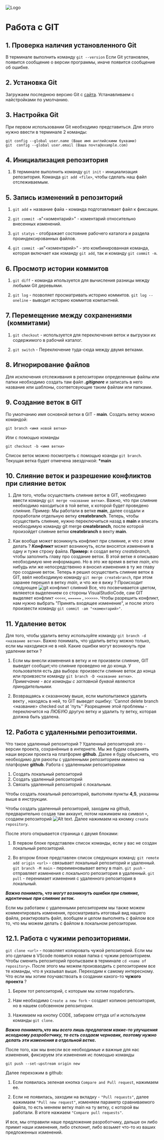 ![Logo](52040.png)
# Работа с GIT

## 1. Проверка наличия установленного Git
В терминале выполнить команду `git --version`
 Если Git установлен, появится сообщение о версии программы, иначе появится сообщение об ошибке.

## 2. Установка  Git
Загружаем последнюю версию Git с [сайта](https://git-scm.com/downloads).
Устанавливаем c найстройками по умолчанию.

## 3. Настройка Git
При первом использовании Git необходимо представиться.
Для этого нужно ввести в терминале 2 команды:
```
git config --global user.name (Ваше имя английскими буквами)
git  config --global user.email (Ваша почта@example.com)
```

## 4. Инициализация репозитория
1. В терминале выполнить команду `git init` - инициализация репозитория. Команда `git add <file>`, чтобы сделать наш файл отслеживаемым.

## 5. Запись изменений в репозиторий

1. `git add` +  название файа - команда подготавливает файл к фиксации.

2. `git commit -m`"<коментарий>" - коментарий относительно внесенных изменений.

3. `git statys` - отображает состояние рабочего каталога и раздела проиндексированных файлов.

4. `git commit -am`"<коментарий>" - это комбинированная команда, которая включает как команду `git add`, так и команду `git commit -m`.

## 6. Просмотр истории коммитов

1. `git diff` - команда ипользуется для вычисления разницы между любыми Git деревьями.

2. `git log` - позволяет просматривать историю коммитов.  `git log --oneline` - выводит историю коммитов компактней.

## 7. Перемещение между сохранениями  (коммитами)

1. `git checkout` - используется для переключения веток и выгрузки их содержимого в рабочий каталог.

2. `git switch` -  Переключение туда-сюда между двумя ветками.

## 8. Игнорирование файлов
Для исключения отслеживания в репозитории определенные файлы или папки необходимо создать там файл ***.gitignore*** и записать в него название или шаблоны, соответсвующие таким файлам или папками.

## 9. Создание веток в GIT
По умолчанию имя основной ветки в GIT - **main**.
Создать ветку можно командой:
```
git branch <имя новой ветки>
```
Или с помощью команды 
```
git checkout -b <имя ветки>
```
Список веток можно посмотреть с помощью коанды `git branch`. Текущая ветка будет отмечена звездочкой: __*main__

## 10. Слияние веток и разрешение конфликтов при слияние веток

1. Для того, чтобы осуществить слияние веток в GIT, необходимо ввести команду `git merge <название ветки>`. Важно, что при слияние необходимо находиться в той ветке, к которой будет проведено слияние. Пример: Мы работали в ветке **main**, далее создали и проработали отдельную ветку **createbranch**. Теперь, чтобы осуществить слияние, нужно переключиться назад в **main** и вписать необходимую команду git merge **createbranch**, после которой произойдет слияние ветки **createbranch** в векту **main**.

2. Как вообще может возникнуть конфликт  при слияние, и что с этим делать ? **_Конфликт_** может возникнуть, если вносятся изменения в одну и туже строку файла. **Пример:** я создал ветку _createbranch_, чтобы заполнить главу про создание веток. В этой ветке я описываю необходимую мне информацию. Но в это же время в ветке _main_, кто нибудь или же непосредственно я вносил изменения в ту же главу про создание веток. Теперь я решил осуществить слияние веток в GIT, ввёл необходимую команду `git merge createbranch`, при этом заранее перешел в ветку _main_, и что же я вижу ? Происходит следующее ![git конфликт слияний](<Снимок экрана 2023-10-12 в 15.13.15.png>)
Все, что посвечивается цветом, являеется выделением со стороны VisualStudioCode, сам GIT выделяет конфликт `<<<<<`, `======` , `>>>>>>`. Чтобы разрешить конфликт, нам нужно выбрать "Принять входящее изменение", и после этого произвести команду `git commit -am "<коментарий>"`.

## 11. Удаление веток
Для того, чтобы удалить ветку используйте команду `git branch -d <название ветки>`. Важно понимать, что удалить ветку можно только, если мы находимся не в ней.
Какие ошибки могут возникнуть при удалении ветки ? 
1. Если мы внесли изменения в ветку и не произвели слияние, GIT выведет сообщит,что слияние проведено не до конца. У пользователя есть два выбора: произвести слияние веток до конца или проивзести команду `git branch -D <название ветки>`. _Примечание - все команды с заглавной буквой являются принудительными._

2. Возвращаясь к сказанному выше, если мыпопытаемся удалить векту , находясь в ней, то GIT выведет ошибку: 'Cannot delete branch <название> checked out at 'путь'' Разрещение этой проблемы - переключится на ЛЮБУЮ другую ветку и удалить ту ветку, которая должна быть удалена.

## 12. Работа с удаленными репозитоиями.
Что такое удаленный репозиторий ?
Удаленный репозиторий это - версии проекта, сохранённые в интернете. Мы же будем сохранять наши версии проекта на платформе __github__. Далее я буду обьяснять, что необходимо для раюоты с удаленными репозиторием иммено на платформе __github__. Работа с удаленными репозиториями

1. Создать локальный репозиторий
2. Создать удаленный репозиторий
3. Связать удаленный репозиторий с локальным.

Чтобы создать локальный репозиторий, выполням пункты **4,5**, указанны выше в инструкции.

Чтобы создать удаленный репозиторий, заходим на github, предварительно создав там аккаунт, потом нажимаем на символ `+`, создаем  репозиторий ![Alt text](<Снимок экрана 2023-10-15 в 15.08.52.png>). Далее нажимаем на кномку `create repository`.

После этого открывается страница с двумя блоками:

1. В первом блоке представлен список команды, если у вас не создан локальный репозиторий.

2. Во втором блоке представлен список следующих команд:
`git remote add origin <url>` - связывает локальный репозиторий и удаленный.
`git branch -M main` - переименовывает ветку в main.
`git push` - отправляет изменения с локального репозитория в удаленный.
`git pull` - перенимает изменения с удаленного репозитория в локальный.

*__Важно понимать, что могут возникнуть ошибки при слияние, идентичные при слияние веток.__*

Если мы работаем с удаленными репозиторием мы также можем комментировать изменения, просматривать итоговый вид нашего файла, реактировать файл, вообщем и целом выполнять с файлом все то, что мы можем делать с файлом в локальном репозитории.

## 12.1. Работа с чужими репозиториями.
`git clone <url>` - позволяет копировать чужой репозиторий. Если мы это сделаем в VScode появится новая папка с чужим репозиторием. Чтобы сменить репозиторий пропысваем в терминале `cd <name of repository>`. После этого мы можем произваодить с репозиторием все те команды, что я указывал выше. Переходим к самому интересному. Что если мы хотим поучавствоать в создании какого-то __чужого проекта__ ?

1. Берем тот репозиторий, с которым мы хотим поработать.

2. Нам необходимо `Create a new fork` - создает копиюю репозитория, но в нашем собсвенном репозитории.

3. Нажимаем на кнопку CODE, забираем оттуда *url* и используем команды `git clone`.

*__Важно понимать,что мы всего лишь предлагаем какие-то улучшения исходному разроботчику, то есть создаем черновик, поэтому нужно делать эти изменения в отдельной ветке.__*

После того,  как мы внесли все необходимые и важные для нас изменения, фиксируем эти изменения ис помощью команды 
```
git push --set-upstream origin new
```
Далее перехожим в github:

1. Если появилась зеленая кнопка `Compare and Pull request`, нажимаем ее.

2. Если не появилась, заходим на вкладку - `"Pull requests"`, далее нажимаем `"Pull new request"`, изменяем параметр сравниваемого файла, то есть меняем ветку main на ту ветку, с которой вы работали. В итоге  нажиаем `"Compare pull requests"`.

И все, мы отправили наше предложение разроботчику, дальше он либо примит наши изменения, либо отклонит, либо возьмет что-то из ваших предложенных изменений.